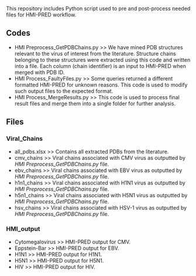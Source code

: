 This repository includes Python script used to pre and post-process needed files for HMI-PRED workflow.

## Codes

- HMI Preprocess_GetPDBChains.py  >> We have mined PDB structures relevant to the virus of interest from the literature. Structure chains belonging to these structures were extracted using this code and written into a file. Each column (chain identifier) is an input to HMI-PRED when merged with PDB ID.
- HMI Process_FaultyFiles.py  >> Some queries returned a different formatted HMI-PRED for unknown reasons. This code is used to modify such output files to the expected format.
- HMI Process_MergeResults.py >> This code is used to process final result files and merge them into a single folder for further analysis.

## Files

### Viral_Chains

- all_pdbs.xlsx >> Contains all extracted PDBs from the literature.
- cmv_chains >> Viral chains associated with CMV virus as outputted by *HMI Preprocess_GetPDBChains.py* file.
- ebv_chains >> Viral chains associated with EBV virus as outputted by *HMI Preprocess_GetPDBChains.py* file.
- h1n1_chains >> Viral chains associated with H1N1 virus as outputted by *HMI Preprocess_GetPDBChains.py* file.
- h5n1_chains >> Viral chains associated with H5N1 virus as outputted by *HMI Preprocess_GetPDBChains.py* file.
- hsv_chains >> Viral chains associated with HSV-1 virus as outputted by *HMI Preprocess_GetPDBChains.py* file.

### HMI_output
- Cytomegalovirus >> HMI-PRED output for CMV.
- Eppstein-Bar >> HMI-PRED output for EBV.
- H1N1 >> HMI-PRED output for H1N1.
- H5N1 >> HMI-PRED output for H5N1.
- HIV >> HMI-PRED output for HIV.

